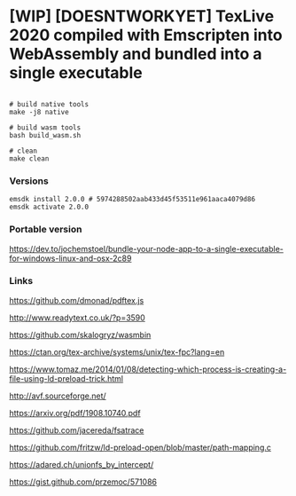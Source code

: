 # [WIP] [DOESNTWORKYET] TexLive 2020 compiled with Emscripten into WebAssembly and bundled into a single executable

```shell

# build native tools
make -j8 native

# build wasm tools
bash build_wasm.sh

# clean
make clean

```

### Versions
```shell
emsdk install 2.0.0 # 5974288502aab433d45f53511e961aaca4079d86
emsdk activate 2.0.0
```

### Portable version
https://dev.to/jochemstoel/bundle-your-node-app-to-a-single-executable-for-windows-linux-and-osx-2c89


### Links
https://github.com/dmonad/pdftex.js

http://www.readytext.co.uk/?p=3590

https://github.com/skalogryz/wasmbin

https://ctan.org/tex-archive/systems/unix/tex-fpc?lang=en

https://www.tomaz.me/2014/01/08/detecting-which-process-is-creating-a-file-using-ld-preload-trick.html

http://avf.sourceforge.net/

https://arxiv.org/pdf/1908.10740.pdf

https://github.com/jacereda/fsatrace

https://github.com/fritzw/ld-preload-open/blob/master/path-mapping.c

https://adared.ch/unionfs_by_intercept/

https://gist.github.com/przemoc/571086

